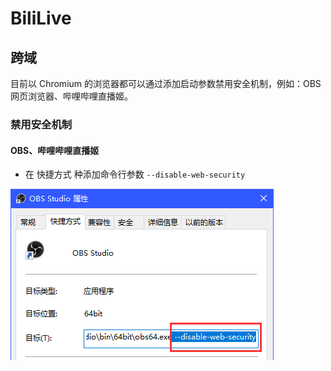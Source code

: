 # BiliLive

## 跨域

目前以 Chromium 的浏览器都可以通过添加启动参数禁用安全机制，例如：OBS网页浏览器、哔哩哔哩直播姬。

### 禁用安全机制

#### OBS、哔哩哔哩直播姬

- 在 快捷方式 种添加命令行参数 `--disable-web-security`

![OBS](\img\obs.png)
 
